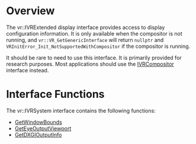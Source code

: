 # Overview

The vr::IVRExtended display interface provides access to display configuration information. It is only available when the compositor is not running, and `vr::VR_GetGenericInterface` will return `nullptr` and `VRInitError_Init_NotSupportedWithCompositor` if the compositor is running. 

It should be rare to need to use this interface. It is primarily provided for research purposes. Most applications should use the [IVRCompositor](https://github.com/ValveSoftware/openvr/wiki/IVRCompositor_Overview) interface instead.

# Interface Functions

The vr::IVRSystem interface contains the following functions:
* [GetWindowBounds](https://github.com/ValveSoftware/openvr/wiki/IVRExtendedDisplay::GetWindowBounds)
* [GetEyeOutputViewport](https://github.com/ValveSoftware/openvr/wiki/IVRSystem::GetEyeOutputViewport)
* [GetDXGIOutputInfo](https://github.com/ValveSoftware/openvr/wiki/IVRSystem::GetDXGIOutputInfo)
